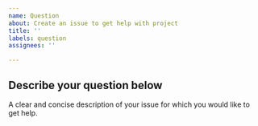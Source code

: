 ```yaml
---
name: Question
about: Create an issue to get help with project
title: ''
labels: question
assignees: ''

---
```


## Describe your question below

A clear and concise description of your issue for which you would like to get help.
